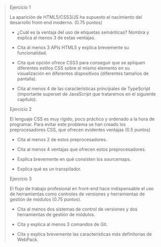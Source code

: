 > Ejercicio 1
>
> La aparición de HTML5/CSS3/JS ha supuesto el nacimiento del desarrollo front-end
moderno. (0.75 puntos)
>
>* ¿Cuál es la ventaja del uso de etiquetas semánticas? Nombra y explica al
menos 3 de estas ventajas.
>
>* Cita al menos 3 APIs HTML5 y explica brevemente su funcionalidad.
>
>* Cita qué opción ofrece CSS3 para conseguir que se apliquen diferentes estilos
CSS sobre el mismo elemento en su visualización en diferentes dispositivos
(diferentes tamaños de pantalla).
>
>* Cita al menos 4 de las características principales de TypeScript (importante
superset de JavaScript que trataremos en el siguiente capítulo).
>
> Ejercicio 2
> 
> El lenguaje CSS es muy rígido, poco práctico y ordenado a la hora de programar. Para
evitar este problema se han creado los preprocesadores CSS, que ofrecen evidentes
ventajas (0.5 puntos)
>
>* Cita al menos 2 de estos preprocesadores.
>
>* Cita al menos 4 ventajas que ofrecen estos preprocesadores.
>
>* Explica brevemente en qué consisten los sourcemaps.
>
>* Explica qué es un transpilador.
>
> Ejercicio 3
>
> El flujo de trabajo profesional en front-end hace indispensable el uso de herramientas
como controles de versiones y herramientas de gestión de módulos (0.75 puntos).
>
>* Cita al menos dos sistemas de control de versiones y dos herramientas de
gestión de módulos.
>
>* Cita y explica al menos 3 comandos de Git.
>
>* Cita y explica brevemente las características más definitorias de WebPack.
>
> 